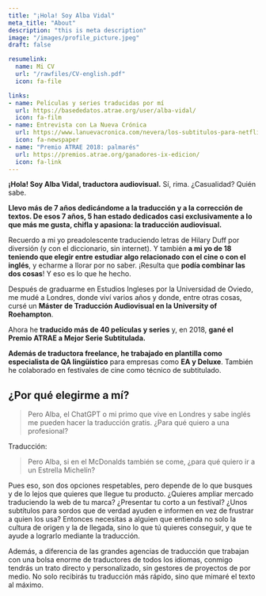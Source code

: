 ```yaml
---
title: "¡Hola! Soy Alba Vidal"
meta_title: "About"
description: "this is meta description"
image: "/images/profile_picture.jpeg"
draft: false

resumelink:
  name: Mi CV
  url: "/rawfiles/CV-english.pdf"
  icon: fa-file

links:
- name: Películas y series traducidas por mí
  url: https://basededatos.atrae.org/user/alba-vidal/
  icon: fa-film
- name: Entrevista con La Nueva Crónica
  url: https://www.lanuevacronica.com/nevera/los-subtitulos-para-netflix-se-traducen-desde-leon_117807_102.html
  icon: fa-newspaper
- name: "Premio ATRAE 2018: palmarés"
  url: https://premios.atrae.org/ganadores-ix-edicion/
  icon: fa-link
---
```


__¡Hola! Soy Alba Vidal, traductora audiovisual.__ Sí, rima. ¿Casualidad? Quién sabe.

__Llevo más de 7 años dedicándome a la traducción y a la corrección de textos. De esos 7 años, 5 han estado dedicados casi exclusivamente a lo que más me gusta, chifla y apasiona: la traducción audiovisual.__

Recuerdo a mi yo preadolescente traduciendo letras de Hilary Duff por diversión (y con el diccionario, sin internet). Y también __a mi yo de 18 teniendo que elegir entre estudiar algo relacionado con el cine o con el inglés__, y echarme a llorar por no saber. ¡Resulta que __podía combinar las dos cosas__! Y eso es lo que he hecho.

Después de graduarme en Estudios Ingleses por la Universidad de Oviedo, me mudé a Londres, donde viví varios años y donde, entre otras cosas, cursé un __Máster de Traducción Audiovisual en la University of Roehampton__.

Ahora he __traducido más de 40 películas y series__ y, en 2018, __gané el Premio ATRAE a Mejor Serie Subtitulada.__

__Además de traductora freelance, he trabajado en plantilla como especialista de QA lingüístico__ para empresas como __EA y Deluxe__. También he colaborado en festivales de cine como técnico de subtitulado.

## ¿Por qué elegirme a mí?
>Pero Alba, el ChatGPT o mi primo que vive en Londres y sabe inglés me pueden hacer la traducción gratis. ¿Para qué quiero a una profesional?

Traducción:
>Pero Alba, si en el McDonalds también se come, ¿para qué quiero ir a un Estrella Michelín?

Pues eso, son dos opciones respetables, pero depende de lo que busques y de lo lejos que quieres que llegue tu producto. ¿Quieres ampliar mercado traduciendo la web de tu marca? ¿Presentar tu corto a un festival? ¿Unos subtítulos para sordos que de verdad ayuden e informen en vez de frustrar a quien los usa? Entonces necesitas a alguien que entienda no solo la cultura de origen y la de llegada, sino lo que tú quieres conseguir, y que te ayude a lograrlo mediante la traducción.


Además, a diferencia de las grandes agencias de traducción que trabajan con una bolsa enorme de traductores de todos los idiomas, conmigo tendrás un trato directo y personalizado, sin gestores de proyectos de por medio. No solo recibirás tu traducción más rápido, sino que mimaré el texto al máximo. 
